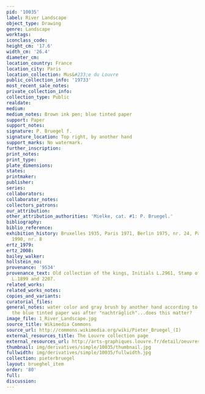 ```yaml
---
pid: '10035'
label: River Landscape
object_type: Drawing
genre: Landscape
worktags:
iconclass_code:
height_cm: '17.6'
width_cm: '26.4'
diameter_cm:
location_country: France
location_city: Paris
location_collection: Mus&#233;e du Louvre
public_collection_info: '19733'
most_recent_sale_notes:
private_collection_info:
collection_type: Public
realdate:
medium:
medium_notes: Brown ink pen; blue tinted paper
support: Paper
support_notes:
signature: P. Bruegel f.
signature_location: Top right, by another hand
support_marks: No watermark.
further_inscription:
print_notes:
print_type:
plate_dimensions:
states:
printmaker:
publisher:
series:
collaborators:
collaborator_notes:
collectors_patrons:
our_attribution:
other_attribution_authorities: 'Mielke, cat. #1: P. Bruegel.'
bibliography:
biblio_reference:
exhibition_history: Bruxelles 1935, Paris 1971, Berlin 1975, nr. 24, Paris 1980, Paris
  1990, nr. 8
ertz_1979:
ertz_2008:
bailey_walker:
hollstein_no:
provenance: '9534'
provenance_text: Old collection of the kings, Initials L.2961, Stamp of the Louvre
  L.1899 and 2207.
related_works:
related_works_notes:
copies_and_variants:
curatorial_files:
general_notes: water color and gray brush by another hand according to Mielke. Also
  the blue tinted paper was after "nachträglich"...does this matter?
image_file: 1_River_Landscape.jpg
source_title: Wikimedia Commons
source_url: http://commons.wikimedia.org/wiki/Pieter_Bruegel_(I)
external_resources_title: The Louvre collection page
external_resources_url: http://arts-graphiques.louvre.fr/detail/oeuvres/3/109875-Bords-dune-riviere-tranquille
thumbnail: img/derivatives/simple/10035/thumbnail.jpg
fullwidth: img/derivatives/simple/10035/fullwidth.jpg
collection: pieterbruegel
layout: brueghel_item
order: '80'
full:
discussion:
---
```

